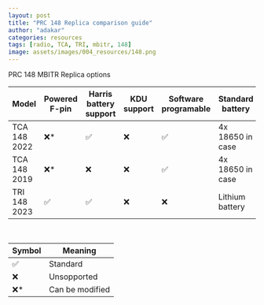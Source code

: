 ```yaml
---
layout: post
title: "PRC 148 Replica comparison guide"
author: "adakar"
categories: resources
tags: [radio, TCA, TRI, mbitr, 148]
image: assets/images/004_resources/148.png
---
```

PRC 148 MBITR Replica options

| Model			| Powered F-pin		| Harris battery support 		| KDU support 		| Software programable 		| Standard battery	|
|---			|---				|---							|---				|---						|---				|
| TCA 148 2022 	| ❌*				| ✅							| ❌				| ✅						| 4x 18650 in case	|	
| TCA 148 2019 	| ❌*				| ❌							| ❌				| ✅						| 4x 18650 in case	|	
| TRI 148 2023 	| ✅				| ✅							| ❌				| ❌						| Lithium battery	|
 
 <br/>
 
 
| Symbol | Meaning 					|
|---	|---						|
| ✅	| Standard					|
| ❌	| Unsopported 				|
| ❌*	| Can be modified			|